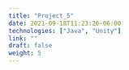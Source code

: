 ```yaml
---
title: "Project_5"
date: 2021-09-18T11:23:26-06:00
technologies: ["Java", "Unity"]
link: ""
draft: false
weight: 5
---
```

